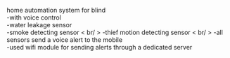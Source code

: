 home automation system for blind
<br/>
-with voice control <br />
-water leakage sensor <br/>
-smoke detecting sensor < br/ >
-thief motion detecting sensor < br/ >
-all sensors send a voice alert to the mobile <br/> 
-used wifi module for sending alerts through a dedicated server


 